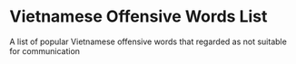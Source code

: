 # Vietnamese Offensive Words List
A list of popular Vietnamese offensive words that regarded as not suitable for communication
